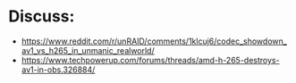 # Discuss:
- https://www.reddit.com/r/unRAID/comments/1klcuj6/codec_showdown_av1_vs_h265_in_unmanic_realworld/
- https://www.techpowerup.com/forums/threads/amd-h-265-destroys-av1-in-obs.326884/
